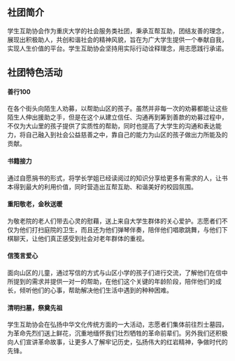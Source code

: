 ## 社团简介  
学生互助协会作为重庆大学的社会服务类社团，秉承互帮互助，团结友善的理念，展现出积极助人，共创和谐社会的精神风貌，旨在为广大学生提供一个奉献自我，实现人生价值的平台。学生互助协会坚持用实际行动诠释理念，用志愿践行承诺。  

## 社团特色活动  
#### 善行100  
在各个街头向陌生人劝募，以帮助山区的孩子。虽然并非每一次的劝募都能让这些陌生人伸出援助之手，但是在这个从建立信任、沟通再到筹到善款的劝募过程中，不仅为大山里的孩子提供了实质性的帮助，同时也提高了大学生的沟通和表达能力，将自己融入到社会公益慈善之中，靠自己的能力为山区的孩子做出力所能及的贡献。  
#### 书籍接力  
通过自愿捐书的形式，将学长学姐已经读阅过的知识分享给更多有需求的人，让书本得到最大的利用价值，同时营造出互帮互助、和谐美好的校园氛围。  
#### 重阳敬老，金秋送暖  
为敬老院的老人们带去心灵的慰藉，送上来自大学生群体的关心爱护。志愿者们不仅为他们打扫庭院的卫生，而且还为他们弹琴伴奏，陪伴他们唱歌跳舞，与他们下棋聊天，让他们真正感受到社会对老年群体的重视。  
#### 信笺言爱心  
面向山区的儿童，通过写信的方式与山区小学的孩子们进行交流，了解他们在信中所提到的需求并提供一对一的帮助，在他们这个关键的年龄阶段，陪伴他们的成长，倾听他们的心事，帮助解决他们生活中遇到的种种困难。  
#### 清明扫墓，祭奠先祖
学生互助协会在弘扬中华文化传统方面的一大活动，志愿者们集体前往烈士墓园，为革命先烈们送上鲜花，沉重地缅怀我们壮烈牺牲的革命前辈们。另外我们还积极向人们宣讲革命故事，让更多人了解牢记历史，弘扬伟大的红岩精神，争做时代的先锋。  